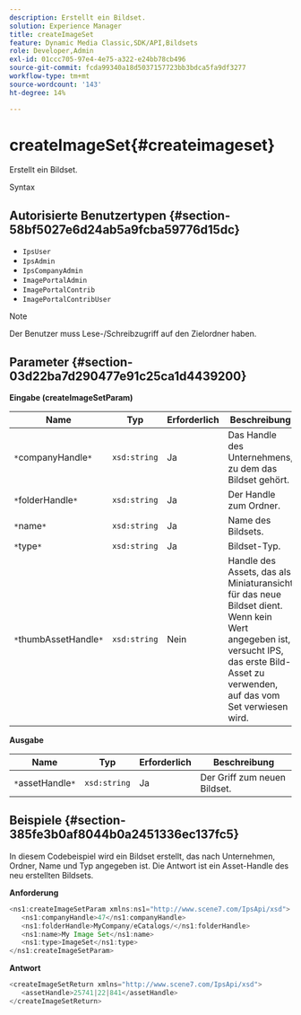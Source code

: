 ```yaml
---
description: Erstellt ein Bildset.
solution: Experience Manager
title: createImageSet
feature: Dynamic Media Classic,SDK/API,Bildsets
role: Developer,Admin
exl-id: 01ccc705-97e4-4e75-a322-e24bb78cb496
source-git-commit: fcda99340a18d5037157723bb3bdca5fa9df3277
workflow-type: tm+mt
source-wordcount: '143'
ht-degree: 14%

---
```


# createImageSet{#createimageset}

Erstellt ein Bildset.

Syntax

## Autorisierte Benutzertypen {#section-58bf5027e6d24ab5a9fcba59776d15dc}

* `IpsUser`
* `IpsAdmin`
* `IpsCompanyAdmin`
* `ImagePortalAdmin`
* `ImagePortalContrib`
* `ImagePortalContribUser`

>[!NOTE]
>
>Der Benutzer muss Lese-/Schreibzugriff auf den Zielordner haben.

## Parameter {#section-03d22ba7d290477e91c25ca1d4439200}

**Eingabe (createImageSetParam)**

| Name | Typ | Erforderlich | Beschreibung |
|---|---|---|---|
| `*`companyHandle`*` | `xsd:string` | Ja | Das Handle des Unternehmens, zu dem das Bildset gehört. |
| `*`folderHandle`*` | `xsd:string` | Ja | Der Handle zum Ordner. |
| `*`name`*` | `xsd:string` | Ja | Name des Bildsets. |
| `*`type`*` | `xsd:string` | Ja | Bildset-Typ. |
| `*`thumbAssetHandle`*` | `xsd:string` | Nein | Handle des Assets, das als Miniaturansicht für das neue Bildset dient. Wenn kein Wert angegeben ist, versucht IPS, das erste Bild-Asset zu verwenden, auf das vom Set verwiesen wird. |

**Ausgabe**

| Name | Typ | Erforderlich | Beschreibung |
|---|---|---|---|
| `*`assetHandle`*` | `xsd:string` | Ja | Der Griff zum neuen Bildset. |

## Beispiele {#section-385fe3b0af8044b0a2451336ec137fc5}

In diesem Codebeispiel wird ein Bildset erstellt, das nach Unternehmen, Ordner, Name und Typ angegeben ist. Die Antwort ist ein Asset-Handle des neu erstellten Bildsets.

**Anforderung**

```java
<ns1:createImageSetParam xmlns:ns1="http://www.scene7.com/IpsApi/xsd">
   <ns1:companyHandle>47</ns1:companyHandle>
   <ns1:folderHandle>MyCompany/eCatalogs/</ns1:folderHandle>
   <ns1:name>My Image Set</ns1:name>
   <ns1:type>ImageSet</ns1:type>
</ns1:createImageSetParam>
```

**Antwort**

```java
<createImageSetReturn xmlns="http://www.scene7.com/IpsApi/xsd">
   <assetHandle>25741|22|841</assetHandle>
</createImageSetReturn>
```
